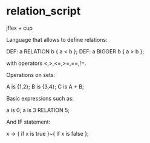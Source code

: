 # relation_script
jflex + cup

Language that allows to define relations:

DEF: a RELATION b { a < b };
DEF: a BIGGER b { a > b };

with operators <,>,<=,>=,==,!=.

Operations on sets:

A is {1,2};
B is {3,4};
C is A + B;

Basic expressions such as:

a is 0;
a is 3 RELATION 5;

And IF statement:

x -> { if x is true }~{ if x is false };

